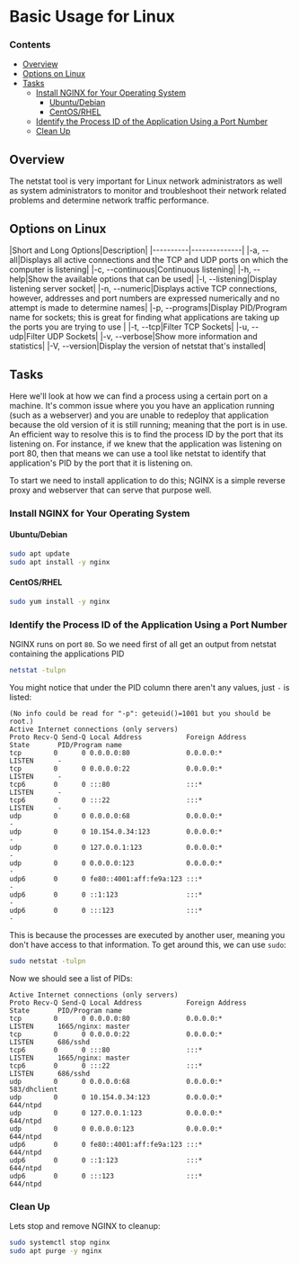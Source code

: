 # Basic Usage for Linux
<!--TOC_START-->
### Contents
- [Overview](#overview)
- [Options on Linux](#options-on-linux)
- [Tasks](#tasks)
	- [Install NGINX for Your Operating System](#install-nginx-for-your-operating-system)
		- [Ubuntu/Debian](#ubuntudebian)
		- [CentOS/RHEL](#centosrhel)
	- [Identify the Process ID of the Application Using a Port Number](#identify-the-process-id-of-the-application-using-a-port-number)
	- [Clean Up](#clean-up)

<!--TOC_END-->
## Overview
The netstat tool is very important for Linux network administrators as well as system administrators to monitor and troubleshoot their network related problems and determine network traffic performance.
## Options on Linux
|Short and Long Options|Description|
|----------|--------------| |-a, --all|Displays all active connections and the TCP and UDP ports on which the computer is listening|
|-c, --continuous|Continuous listening|
|-h, --help|Show the available options that can be used|
|-l, --listening|Display listening server socket|
|-n, --numeric|Displays active TCP connections, however, addresses and port numbers are expressed numerically and no attempt is made to determine names|
|-p, --programs|Display PID/Program name for sockets; this is great for finding what applications are taking up the ports you are trying to use |
|-t, --tcp|Filter TCP Sockets|
|-u, --udp|Filter UDP Sockets|
|-v, --verbose|Show more information and statistics|
|-V, --version|Display the version of netstat that's installed|
## Tasks
Here we'll look at how we can find a process using a certain port on a machine.
It's common issue where you you have an application running (such as a webserver) and you are unable to redeploy that application because the old version of it is still running; meaning that the port is in use.
An efficient way to resolve this is to find the process ID by the port that its listening on.
For instance, if we knew that the application was listening on port 80, then that means we can use a tool like netstat to identify that application's PID by the port that it is listening on.

To start we need to install application to do this; NGINX is a simple reverse proxy and webserver that can serve that purpose well.
### Install NGINX for Your Operating System
#### Ubuntu/Debian
```bash
sudo apt update
sudo apt install -y nginx
```
#### CentOS/RHEL
```bash
sudo yum install -y nginx
```
### Identify the Process ID of the Application Using a Port Number
NGINX runs on port `80`.
So we need first of all get an output from netstat containing the applications PID
```bash
netstat -tulpn
```
You might notice that under the PID column there aren't any values, just `-` is listed:
```text
(No info could be read for "-p": geteuid()=1001 but you should be root.)
Active Internet connections (only servers)
Proto Recv-Q Send-Q Local Address           Foreign Address         State       PID/Program name
tcp        0      0 0.0.0.0:80              0.0.0.0:*               LISTEN      -
tcp        0      0 0.0.0.0:22              0.0.0.0:*               LISTEN      -
tcp6       0      0 :::80                   :::*                    LISTEN      -
tcp6       0      0 :::22                   :::*                    LISTEN      -
udp        0      0 0.0.0.0:68              0.0.0.0:*                           -
udp        0      0 10.154.0.34:123         0.0.0.0:*                           -
udp        0      0 127.0.0.1:123           0.0.0.0:*                           -
udp        0      0 0.0.0.0:123             0.0.0.0:*                           -
udp6       0      0 fe80::4001:aff:fe9a:123 :::*                                -
udp6       0      0 ::1:123                 :::*                                -
udp6       0      0 :::123                  :::*                                -
```
This is because the processes are executed by another user, meaning you don't have access to that information.
To get around this, we can use `sudo`:
```bash
sudo netstat -tulpn
```
Now we should see a list of PIDs:
```text
Active Internet connections (only servers)
Proto Recv-Q Send-Q Local Address           Foreign Address         State       PID/Program name    
tcp        0      0 0.0.0.0:80              0.0.0.0:*               LISTEN      1665/nginx: master  
tcp        0      0 0.0.0.0:22              0.0.0.0:*               LISTEN      686/sshd            
tcp6       0      0 :::80                   :::*                    LISTEN      1665/nginx: master  
tcp6       0      0 :::22                   :::*                    LISTEN      686/sshd            
udp        0      0 0.0.0.0:68              0.0.0.0:*                           583/dhclient        
udp        0      0 10.154.0.34:123         0.0.0.0:*                           644/ntpd            
udp        0      0 127.0.0.1:123           0.0.0.0:*                           644/ntpd            
udp        0      0 0.0.0.0:123             0.0.0.0:*                           644/ntpd            
udp6       0      0 fe80::4001:aff:fe9a:123 :::*                                644/ntpd            
udp6       0      0 ::1:123                 :::*                                644/ntpd            
udp6       0      0 :::123                  :::*                                644/ntpd 
````
### Clean Up
Lets stop and remove NGINX to cleanup:
```bash
sudo systemctl stop nginx
sudo apt purge -y nginx
```
